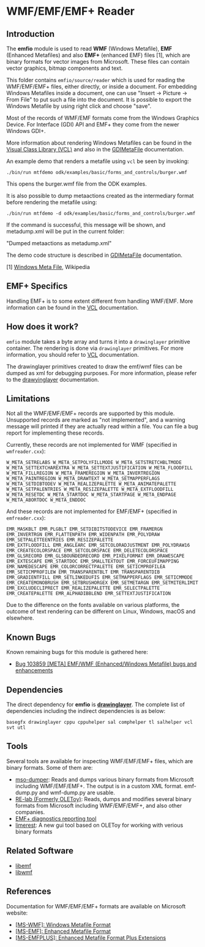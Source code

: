 # WMF/EMF/EMF+ Reader

## Introduction
The **emfio** module is used to read **WMF** (Windows Metafile), **EMF**
(Enhanced Metafiles) and also **EMF+** (enhanced EMF) files [1], which are
binary formats for vector images from Microsoft. These files can contain vector
graphics, bitmap components and text.

This folder contains `emfio/source/reader` which is used for reading the
WMF/EMF/EMF+ files, either directly, or inside a document. For embedding Windows
Metafiles inside a document, one can use "Insert -> Picture -> From File" to put
such a file into the document. It is possible to export the Windows Metafile
by using right click and choose "save".

Most of the records of WMF/EMF formats come from the Windows Graphics Device.
For Interface (GDI) API and EMF+ they come from the newer Windows GDI+.

More information about rendering Windows Metafiles can be found in the
[Visual Class Library (VCL)](../vcl) and also in the
[GDIMetaFile](../vcl/README.GDIMetaFile) documentation.

An example demo that renders a metafile using `vcl` be seen by invoking:

    ./bin/run mtfdemo odk/examples/basic/forms_and_controls/burger.wmf

This opens the burger.wmf file from the ODK examples.

It is also possible to dump metaactions created as the intermediary format
before rendering the metafile using:

    ./bin/run mtfdemo -d odk/examples/basic/forms_and_controls/burger.wmf

If the command is successful, this message will be shown, and metadump.xml will
be put in the current folder:

"Dumped metaactions as metadump.xml"

The demo code structure is described in [GDIMetaFile](../vcl/README.GDIMetaFile)
documentation.

[1] [Windows Meta File](https://en.wikipedia.org/wiki/Windows\_Metafile),
Wikipedia

## EMF+ Specifics
Handling EMF+ is to some extent different from handling WMF/EMF. More
information can be found in the [VCL](../vcl)
documentation.

## How does it work?
`emfio` module takes a byte array and turns it into a `drawinglayer` primitive container. The rendering is done via `drawinglayer` primitives. For more information, you should refer to [VCL](../vcl) documentation.

The drawinglayer primitives created to draw the emf/wmf files can be dumped as
xml for debugging purposes. For more information, please refer to the
[drawyinglayer](../drawyinglayer) documentation.

## Limitations
Not all the WMF/EMF/EMF+ records are supported by this module. Unsupported
records are marked as "not implemented", and a warning message will printed
if they are actually read within a file. You can file a bug report for
implementing these records.

Currently, these records are not implemented for WMF (specified in
`wmfreader.cxx`):

```
W_META_SETRELABS W_META_SETPOLYFILLMODE W_META_SETSTRETCHBLTMODE
W_META_SETTEXTCHAREXTRA W_META_SETTEXTJUSTIFICATION W_META_FLOODFILL
W_META_FILLREGION W_META_FRAMEREGION W_META_INVERTREGION
W_META_PAINTREGION W_META_DRAWTEXT W_META_SETMAPPERFLAGS
W_META_SETDIBTODEV W_META_REALIZEPALETTE W_META_ANIMATEPALETTE
W_META_SETPALENTRIES W_META_RESIZEPALETTE W_META_EXTFLOODFILL
W_META_RESETDC W_META_STARTDOC W_META_STARTPAGE W_META_ENDPAGE
W_META_ABORTDOC W_META_ENDDOC
```

And these records are not implemented for EMF/EMF+ (specified in `emfreader.cxx`):

```
EMR_MASKBLT EMR_PLGBLT EMR_SETDIBITSTODEVICE EMR_FRAMERGN
EMR_INVERTRGN EMR_FLATTENPATH EMR_WIDENPATH EMR_POLYDRAW
EMR_SETPALETTEENTRIES EMR_RESIZEPALETTE
EMR_EXTFLOODFILL EMR_ANGLEARC EMR_SETCOLORADJUSTMENT EMR_POLYDRAW16
EMR_CREATECOLORSPACE EMR_SETCOLORSPACE EMR_DELETECOLORSPACE
EMR_GLSRECORD EMR_GLSBOUNDEDRECORD EMR_PIXELFORMAT EMR_DRAWESCAPE
EMR_EXTESCAPE EMR_STARTDOC EMR_SMALLTEXTOUT EMR_FORCEUFIMAPPING
EMR_NAMEDESCAPE EMR_COLORCORRECTPALETTE EMR_SETICMPROFILEA
EMR_SETICMPROFILEW EMR_TRANSPARENTBLT EMR_TRANSPARENTDIB
EMR_GRADIENTFILL EMR_SETLINKEDUFIS EMR_SETMAPPERFLAGS EMR_SETICMMODE
EMR_CREATEMONOBRUSH EMR_SETBRUSHORGEX EMR_SETMETARGN EMR_SETMITERLIMIT
EMR_EXCLUDECLIPRECT EMR_REALIZEPALETTE EMR_SELECTPALETTE
EMR_CREATEPALETTE EMR_ALPHADIBBLEND EMR_SETTEXTJUSTIFICATION
```

Due to the difference on the fonts available on various platforms, the outcome
of text rendering can be different on Linux, Windows, macOS and elsewhere.

## Known Bugs
Known remaining bugs for this module is gathered here:

* [Bug 103859 \[META\] EMF/WMF (Enhanced/Windows Metafile) bugs and
enhancements](https://bugs.documentfoundation.org/show\_bug.cgi?id=103859)

## Dependencies
The direct dependency for **emfio** is [**drawinglayer**](../drawinglayer). The
complete list of dependencies including the indirect dependencies is as below:
```
basegfx drawinglayer cppu cppuhelper sal comphelper tl salhelper vcl svt utl
```

## Tools
Several tools are available for inspecting WMF/EMF/EMF+ files, which are binary
formats. Some of them are:

* [mso-dumper](https://git.libreoffice.org/mso-dumper/): Reads and dumps various
  binary formats from Microsoft including WMF/EMF/EMF+. The output is in a
  custom XML format. emf-dump.py and wmf-dump.py are usable.
* [RE-lab (Formerly OLEToy)](https://github.com/renyxa/re-lab): Reads, dumps and
modifies several binary formats from Microsoft including WMF/EMF/EMF+, and also
other companies.
* [EMF+ diagnostics reporting tool](https://github.com/chrissherlock/emfplus-decoder)
* [limerest](https://gitlab.com/re-lab-project/limerest): A new gui tool based
on OLEToy for working with verious binary formats

## Related Software
* [libemf](http://libemf.sourceforge.net/)
* [libwmf](https://github.com/caolanm/libwmf)

## References
Documentation for WMF/EMF/EMF+ formats are available on Microsoft website:

* [\[MS-WMF\]: Windows Metafile Format](https://docs.microsoft.com/en-us/openspecs/windows\_protocols/ms-wmf/4813e7fd-52d0-4f42-965f-228c8b7488d2)
* [\[MS-EMF\]: Enhanced Metafile Format](https://docs.microsoft.com/en-us/openspecs/windows\_protocols/ms-emf/91c257d7-c39d-4a36-9b1f-63e3f73d30ca)
* [\[MS-EMFPLUS\]: Enhanced Metafile Format Plus Extensions](https://docs.microsoft.com/en-us/openspecs/windows\_protocols/ms-emfplus/5f92c789-64f2-46b5-9ed4-15a9bb0946c6)
